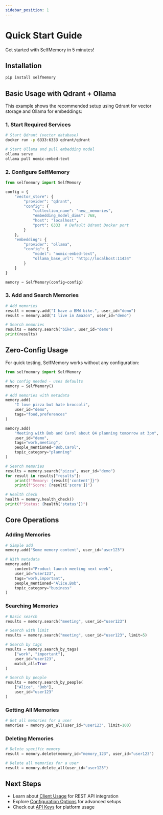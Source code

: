 ```yaml
---
sidebar_position: 1
---
```


# Quick Start Guide

Get started with SelfMemory in 5 minutes!

## Installation

```bash
pip install selfmemory
```

## Basic Usage with Qdrant + Ollama

This example shows the recommended setup using Qdrant for vector storage and Ollama for embeddings:

### 1. Start Required Services

```bash
# Start Qdrant (vector database)
docker run -p 6333:6333 qdrant/qdrant

# Start Ollama and pull embedding model
ollama serve
ollama pull nomic-embed-text
```

### 2. Configure SelfMemory

```python
from selfmemory import SelfMemory

config = {
    "vector_store": {
        "provider": "qdrant",
        "config": {
            "collection_name": "new__memories",
            "embedding_model_dims": 768,
            "host": "localhost",
            "port": 6333  # Default Qdrant Docker port
        }
    },
    "embedding": {
        "provider": "ollama",
        "config": {
            "model": "nomic-embed-text",
            "ollama_base_url": "http://localhost:11434"
        }
    }
}

memory = SelfMemory(config=config)
```

### 3. Add and Search Memories

```python
# Add memories
result = memory.add("I have a BMW bike.", user_id="demo")
result = memory.add("I live in Amazon", user_id="demo")

# Search memories
results = memory.search("bike", user_id="demo")
print(results)
```

## Zero-Config Usage

For quick testing, SelfMemory works without any configuration:

```python
from selfmemory import SelfMemory

# No config needed - uses defaults
memory = SelfMemory()

# Add memories with metadata
memory.add(
    "I love pizza but hate broccoli",
    user_id="demo",
    tags="food,preferences"
)

memory.add(
    "Meeting with Bob and Carol about Q4 planning tomorrow at 3pm",
    user_id="demo",
    tags="work,meeting",
    people_mentioned="Bob,Carol",
    topic_category="planning"
)

# Search memories
results = memory.search("pizza", user_id="demo")
for result in results["results"]:
    print(f"Memory: {result['content']}")
    print(f"Score: {result['score']}")

# Health check
health = memory.health_check()
print(f"Status: {health['status']}")
```

## Core Operations

### Adding Memories

```python
# Simple add
memory.add("Some memory content", user_id="user123")

# With metadata
memory.add(
    content="Product launch meeting next week",
    user_id="user123",
    tags="work,important",
    people_mentioned="Alice,Bob",
    topic_category="business"
)
```

### Searching Memories

```python
# Basic search
results = memory.search("meeting", user_id="user123")

# Search with limit
results = memory.search("meeting", user_id="user123", limit=5)

# Search by tags
results = memory.search_by_tags(
    ["work", "important"],
    user_id="user123",
    match_all=True
)

# Search by people
results = memory.search_by_people(
    ["Alice", "Bob"],
    user_id="user123"
)
```

### Getting All Memories

```python
# Get all memories for a user
memories = memory.get_all(user_id="user123", limit=100)
```

### Deleting Memories

```python
# Delete specific memory
result = memory.delete(memory_id="memory_123", user_id="user123")

# Delete all memories for a user
result = memory.delete_all(user_id="user123")
```

## Next Steps

- Learn about [Client Usage](./Client.md) for REST API integration
- Explore [Configuration Options](./Configuration.md) for advanced setups
- Check out [API Keys](../Platform/API%20Key%20page.md) for platform usage
